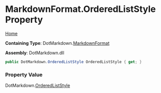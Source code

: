# MarkdownFormat\.OrderedListStyle Property

[Home](../../../README.md)

**Containing Type**: DotMarkdown\.[MarkdownFormat](../README.md)

**Assembly**: DotMarkdown\.dll

```csharp
public DotMarkdown.OrderedListStyle OrderedListStyle { get; }
```

### Property Value

DotMarkdown\.[OrderedListStyle](../../OrderedListStyle/README.md)

